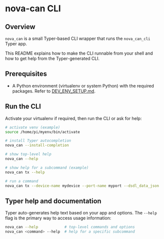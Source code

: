 nova-can CLI
=============

Overview
--------
`nova_can` is a small Typer-based CLI wrapper that runs the `nova_can_cli` Typer app.

This README explains how to make the CLI runnable from your shell and how to get help from the Typer-generated CLI.

Prerequisites
-------------
- A Python environment (virtualenv or system Python) with the required packages. Refer to [DEV_ENV_SETUP.md](../../../../DEV_ENV_SETUP.md).

Run the CLI
-----------
Activate your virtualenv if required, then run the CLI or ask for help:

```bash
# activate venv (example)
source /home/pi/myenv/bin/activate

# install Typer autocompletion
nova_can --install-completion

# show top-level help
nova_can --help

# show help for a subcommand (example)
nova_can tx --help

# run a command
nova_can tx --device-name mydevice --port-name myport --dsdl_data_json '{"foo": 1}'
```

Typer help and documentation
----------------------------
Typer auto-generates help text based on your app and options. The `--help` flag is the primary way to access usage information:

```bash
nova_can --help            # top-level commands and options
nova_can <command> --help  # help for a specific subcommand
```
